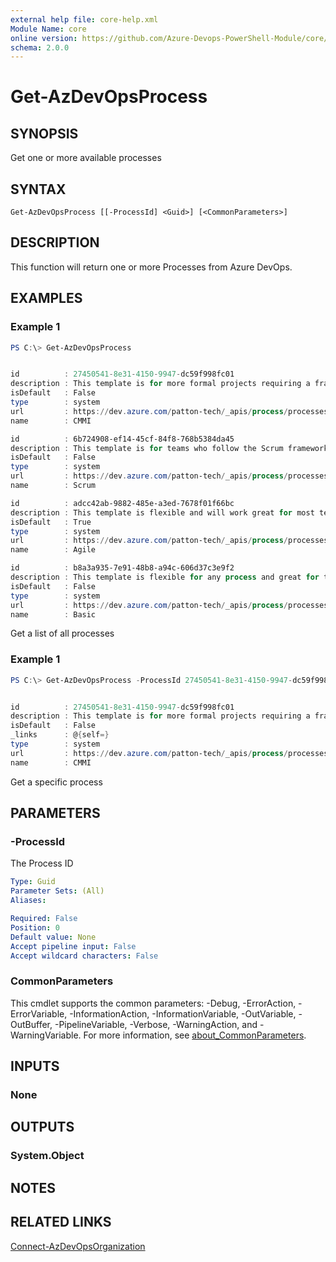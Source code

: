 ```yaml
---
external help file: core-help.xml
Module Name: core
online version: https://github.com/Azure-Devops-PowerShell-Module/core/blob/master/docs/Get-AzDevOpsProcess.md#get-azdevopsprocess
schema: 2.0.0
---
```


# Get-AzDevOpsProcess

## SYNOPSIS
Get one or more available processes

## SYNTAX

```
Get-AzDevOpsProcess [[-ProcessId] <Guid>] [<CommonParameters>]
```

## DESCRIPTION
This function will return one or more Processes from Azure DevOps.

## EXAMPLES

### Example 1
```powershell
PS C:\> Get-AzDevOpsProcess


id          : 27450541-8e31-4150-9947-dc59f998fc01
description : This template is for more formal projects requiring a framework for process improvement and an auditable record of decisions.
isDefault   : False
type        : system
url         : https://dev.azure.com/patton-tech/_apis/process/processes/27450541-8e31-4150-9947-dc59f998fc01
name        : CMMI

id          : 6b724908-ef14-45cf-84f8-768b5384da45
description : This template is for teams who follow the Scrum framework.
isDefault   : False
type        : system
url         : https://dev.azure.com/patton-tech/_apis/process/processes/6b724908-ef14-45cf-84f8-768b5384da45
name        : Scrum

id          : adcc42ab-9882-485e-a3ed-7678f01f66bc
description : This template is flexible and will work great for most teams using Agile planning methods, including those practicing Scrum.
isDefault   : True
type        : system
url         : https://dev.azure.com/patton-tech/_apis/process/processes/adcc42ab-9882-485e-a3ed-7678f01f66bc
name        : Agile

id          : b8a3a935-7e91-48b8-a94c-606d37c3e9f2
description : This template is flexible for any process and great for teams getting started with Azure DevOps.
isDefault   : False
type        : system
url         : https://dev.azure.com/patton-tech/_apis/process/processes/b8a3a935-7e91-48b8-a94c-606d37c3e9f2
name        : Basic
```

Get a list of all processes

### Example 1
```powershell
PS C:\> Get-AzDevOpsProcess -ProcessId 27450541-8e31-4150-9947-dc59f998fc01


id          : 27450541-8e31-4150-9947-dc59f998fc01
description : This template is for more formal projects requiring a framework for process improvement and an auditable record of decisions.
isDefault   : False
_links      : @{self=}
type        : system
url         : https://dev.azure.com/patton-tech/_apis/process/processes/27450541-8e31-4150-9947-dc59f998fc01
name        : CMMI
```

Get a specific process

## PARAMETERS

### -ProcessId
The Process ID

```yaml
Type: Guid
Parameter Sets: (All)
Aliases:

Required: False
Position: 0
Default value: None
Accept pipeline input: False
Accept wildcard characters: False
```

### CommonParameters
This cmdlet supports the common parameters: -Debug, -ErrorAction, -ErrorVariable, -InformationAction, -InformationVariable, -OutVariable, -OutBuffer, -PipelineVariable, -Verbose, -WarningAction, and -WarningVariable. For more information, see [about_CommonParameters](http://go.microsoft.com/fwlink/?LinkID=113216).

## INPUTS

### None

## OUTPUTS

### System.Object
## NOTES

## RELATED LINKS

[Connect-AzDevOpsOrganization](https://github.com/Azure-Devops-PowerShell-Module/authentication/blob/master/docs/Connect-AzDevOpsOrganization.md#connect-azdevopsorganization)